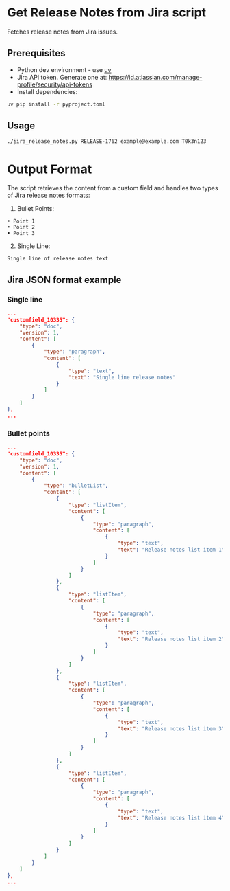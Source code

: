 # Get Release Notes from Jira script

Fetches release notes from Jira issues.

## Prerequisites

- Python dev environment - use [uv](https://github.com/astral-sh/uv)
- Jira API token. Generate one at: https://id.atlassian.com/manage-profile/security/api-tokens
- Install dependencies:

```bash
uv pip install -r pyproject.toml
```

## Usage

```bash
./jira_release_notes.py RELEASE-1762 example@example.com T0k3n123
```

# Output Format

The script retrieves the content from a custom field and handles two types of Jira release notes formats:

1. Bullet Points:
```
• Point 1
• Point 2
• Point 3
```

2. Single Line:
```
Single line of release notes text
```

## Jira JSON format example

### Single line

```json
...
"customfield_10335": {
    "type": "doc",
    "version": 1,
    "content": [
        {
            "type": "paragraph",
            "content": [
                {
                    "type": "text",
                    "text": "Single line release notes"
                }
            ]
        }
    ]
},
...
```

### Bullet points

```json
...
"customfield_10335": {
    "type": "doc",
    "version": 1,
    "content": [
        {
            "type": "bulletList",
            "content": [
                {
                    "type": "listItem",
                    "content": [
                        {
                            "type": "paragraph",
                            "content": [
                                {
                                    "type": "text",
                                    "text": "Release notes list item 1"
                                }
                            ]
                        }
                    ]
                },
                {
                    "type": "listItem",
                    "content": [
                        {
                            "type": "paragraph",
                            "content": [
                                {
                                    "type": "text",
                                    "text": "Release notes list item 2"
                                }
                            ]
                        }
                    ]
                },
                {
                    "type": "listItem",
                    "content": [
                        {
                            "type": "paragraph",
                            "content": [
                                {
                                    "type": "text",
                                    "text": "Release notes list item 3"
                                }
                            ]
                        }
                    ]
                },
                {
                    "type": "listItem",
                    "content": [
                        {
                            "type": "paragraph",
                            "content": [
                                {
                                    "type": "text",
                                    "text": "Release notes list item 4"
                                }
                            ]
                        }
                    ]
                }
            ]
        }
    ]
},
...
```
